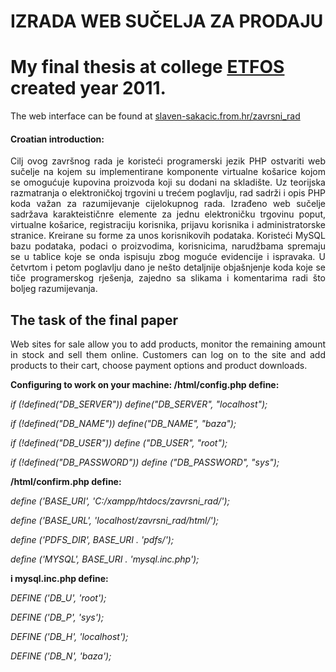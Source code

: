 IZRADA WEB SUČELJA ZA PRODAJU
===========

<h1>My final thesis at college <a href="http://www.etfos.unios.hr/?pocetna"> <b>ETFOS</b></a> created year 2011.</h1>

The web interface can be found at <a href="http://slaven-sakacic.from.hr/zavrsni_rad/html/index.php">slaven-sakacic.from.hr/zavrsni_rad</a>

<h4>Croatian introduction:</h4>
<p align="justify">Cilj ovog završnog rada je koristeći programerski jezik PHP ostvariti web sučelje na kojem su implementirane komponente virtualne košarice kojom se omogućuje kupovina proizvoda koji su dodani na skladište. Uz teorijska razmatranja o elektroničkoj trgovini u trećem poglavlju, rad sadrži i opis PHP koda važan za razumijevanje cijelokupnog rada. Izrađeno web sučelje sadržava karakteističnre elemente za jednu elektroničku trgovinu poput, virtualne košarice, registraciju korisnika, prijavu korisnika i administratorske stranice. Kreirane su forme za unos korisnikovih podataka. Koristeći MySQL bazu podataka, podaci o proizvodima,  korisnicima, narudžbama spremaju se u tablice koje se onda ispisuju zbog moguće evidencije i ispravaka. U četvrtom i petom poglavlju dano je nešto detaljnije objašnjenje koda koje se tiče programerskog rješenja, zajedno sa slikama i komentarima radi što boljeg razumijevanja.</p>

<h2>The task of the final paper</h2>
<p align="justify">
Web sites for sale allow you to add products, monitor the remaining amount in stock and sell them online. Customers can log on to the site and add products to their cart, choose payment options and product downloads. </p>

<b>Configuring to work on your machine: </b>
<b>
/html/config.php define:</b>

<i>if (!defined("DB_SERVER")) define("DB_SERVER", "localhost");</i>

<i>if (!defined("DB_NAME")) define("DB_NAME", "baza");</i>

<i>if (!defined("DB_USER")) define ("DB_USER", "root");</i>

<i>if (!defined("DB_PASSWORD")) define ("DB_PASSWORD", "sys");</i>


<b>/html/confirm.php define:</b>

<i>define ('BASE_URI', 'C:/xampp/htdocs/zavrsni_rad/');</i>

<i>define ('BASE_URL', 'localhost/zavrsni_rad/html/');</i>

<i>define ('PDFS_DIR', BASE_URI . 'pdfs/'); </i>

<i>define ('MYSQL', BASE_URI . 'mysql.inc.php');</i>

<b>i mysql.inc.php define: </b>

<i>DEFINE ('DB_U', 'root');</i>

<i>DEFINE ('DB_P', 'sys');</i>

<i>DEFINE ('DB_H', 'localhost');</i>

<i>DEFINE ('DB_N', 'baza');</i>


